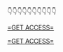 👇👇👇👇👇👇👇👇👇👇

[=GET ACCESS=](https://telegra.ph/Your-Links-is-Ready-GC-03-19)

[=GET ACCESS=](https://telegra.ph/Your-Links-is-Ready-GC-03-19)
